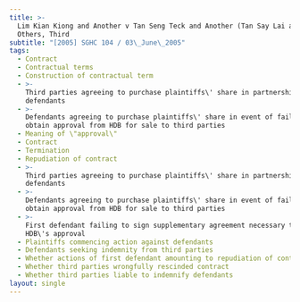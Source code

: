 ```yaml
---
title: >-
  Lim Kian Kiong and Another v Tan Seng Teck and Another (Tan Say Lai and
  Others, Third
subtitle: "[2005] SGHC 104 / 03\_June\_2005"
tags:
  - Contract
  - Contractual terms
  - Construction of contractual term
  - >-
    Third parties agreeing to purchase plaintiffs\' share in partnership with
    defendants
  - >-
    Defendants agreeing to purchase plaintiffs\' share in event of failure to
    obtain approval from HDB for sale to third parties
  - Meaning of \"approval\"
  - Contract
  - Termination
  - Repudiation of contract
  - >-
    Third parties agreeing to purchase plaintiffs\' share in partnership with
    defendants
  - >-
    Defendants agreeing to purchase plaintiffs\' share in event of failure to
    obtain approval from HDB for sale to third parties
  - >-
    First defendant failing to sign supplementary agreement necessary to obtain
    HDB\'s approval
  - Plaintiffs commencing action against defendants
  - Defendants seeking indemnity from third parties
  - Whether actions of first defendant amounting to repudiation of contract
  - Whether third parties wrongfully rescinded contract
  - Whether third parties liable to indemnify defendants
layout: single
---
```


